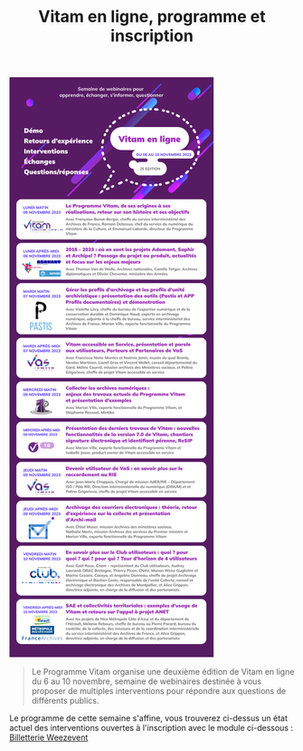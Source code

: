 ﻿---
layout: post
title: Vitam en ligne, programme et inscription
---

![Logos](/public/images/Vitamenligne_prog_vdef.jpg)
> Le Programme Vitam organise une deuxième édition de Vitam en ligne du 6 au 10 novembre, semaine de webinaires destinée à vous proposer de multiples interventions pour répondre aux questions de différents publics.

Le programme de cette semaine s'affine, vous trouverez ci-dessus un état actuel des interventions ouvertes à l'inscription avec le module ci-dessous :
<a title="Logiciel billetterie en ligne"
   href="https://weezevent.com/?c=sys_widget"
   class="weezevent-widget-integration"
   data-src="https://widget.weezevent.com/ticket/E1037058/?code=56319&locale=fr-FR&width_auto=1&color_primary=702382"
   data-width="650"
   data-height="600"
   data-id="1037058"
   data-resize="1"
   data-width_auto="1"
   data-noscroll="0"
   data-use-container="yes"
   data-type="neo"
   target="_blank">Billetterie Weezevent</a>
<script type="text/javascript" src="https://widget.weezevent.com/weez.js"></script>